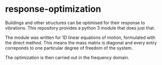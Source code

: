 # response-optimization
Buildings and other structures can be optimised for their response to vibrations. This repository provides a python 3 module that does just that.

The module was written for 1D linear equations of motion, formulated with the direct method. This means the mass matrix is diagonal and every entry correponds to one particular degree of freedom of the system.

The optimization is then carried out in the frequency domain.
